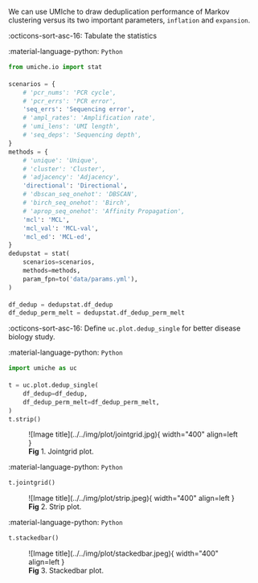 We can use UMIche to draw deduplication performance of Markov clustering versus its two important parameters, `inflation` and `expansion`. 

:octicons-sort-asc-16: Tabulate the statistics

:material-language-python: `Python`
``` py linenums="1"
from umiche.io import stat

scenarios = {
    # 'pcr_nums': 'PCR cycle',
    # 'pcr_errs': 'PCR error',
    'seq_errs': 'Sequencing error',
    # 'ampl_rates': 'Amplification rate',
    # 'umi_lens': 'UMI length',
    # 'seq_deps': 'Sequencing depth',
}
methods = {
    # 'unique': 'Unique',
    # 'cluster': 'Cluster',
    # 'adjacency': 'Adjacency',
    'directional': 'Directional',
    # 'dbscan_seq_onehot': 'DBSCAN',
    # 'birch_seq_onehot': 'Birch',
    # 'aprop_seq_onehot': 'Affinity Propagation',
    'mcl': 'MCL',
    'mcl_val': 'MCL-val',
    'mcl_ed': 'MCL-ed',
}
dedupstat = stat(
    scenarios=scenarios,
    methods=methods,
    param_fpn=to('data/params.yml'),
)

df_dedup = dedupstat.df_dedup
df_dedup_perm_melt = dedupstat.df_dedup_perm_melt
```

:octicons-sort-asc-16: Define `uc.plot.dedup_single` for better disease biology study.

:material-language-python: `Python`
``` py linenums="1"
import umiche as uc

t = uc.plot.dedup_single(
    df_dedup=df_dedup,
    df_dedup_perm_melt=df_dedup_perm_melt,
)
t.strip()
```

<figure markdown="span">
  ![Image title](../../img/plot/jointgrid.jpg){ width="400" align=left }
  <figcaption><strong>Fig</strong> 1. Jointgrid plot.</figcaption>
</figure>


:material-language-python: `Python`
``` py linenums="1"
t.jointgrid()
```

<figure markdown="span">
  ![Image title](../../img/plot/strip.jpeg){ width="400" align=left }
  <figcaption><strong>Fig</strong> 2. Strip plot.</figcaption>
</figure>

:material-language-python: `Python`
``` py linenums="1"
t.stackedbar()
```

<figure markdown="span">
  ![Image title](../../img/plot/stackedbar.jpeg){ width="400" align=left }
  <figcaption><strong>Fig</strong> 3. Stackedbar plot.</figcaption>
</figure>